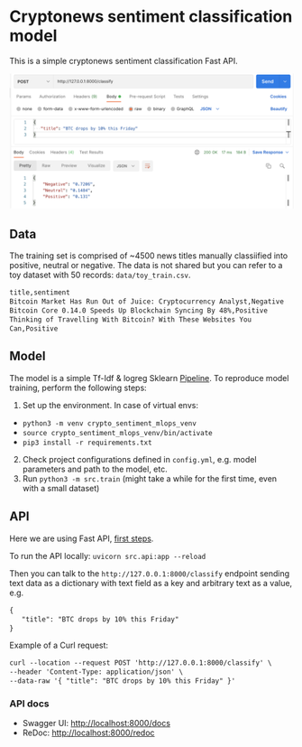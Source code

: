 # Cryptonews sentiment classification model

This is a simple cryptonews sentiment classification Fast API.

<img src='static/img/fast_api_screenshot.png' width=600>

## Data

The training set is comprised of ~4500 news titles manually classiified into positive, neutral or negative. The data is not shared but you can refer to a toy dataset with 50 records: `data/toy_train.csv`.

```
title,sentiment
Bitcoin Market Has Run Out of Juice: Cryptocurrency Analyst,Negative
Bitcoin Core 0.14.0 Speeds Up Blockchain Syncing By 48%,Positive
Thinking of Travelling With Bitcoin? With These Websites You Can,Positive
```

## Model

The model is a simple Tf-Idf & logreg Sklearn [Pipeline](https://scikit-learn.org/stable/modules/generated/sklearn.pipeline.Pipeline.html). To reproduce model training, perform the following steps:

1. Set up the environment. In case of virtual envs:
  - `python3 -m venv crypto_sentiment_mlops_venv`
  - `source crypto_sentiment_mlops_venv/bin/activate`
  - `pip3 install -r requirements.txt`
2. Check project configurations defined in `config.yml`, e.g. model parameters and path to the model, etc.
3. Run `python3 -m src.train` (might take a while for the first time, even with a small dataset)

## API

Here we are using Fast API, [first steps](https://fastapi.tiangolo.com/tutorial/first-steps/).

To run the API locally: ```uvicorn src.api:app --reload```

Then you can talk to the `http://127.0.0.1:8000/classify` endpoint sending text data as a dictionary with text field as a key and arbitrary text as a value, e.g.

```
{
   "title": "BTC drops by 10% this Friday"
}
```

Example of a Curl request:

```
curl --location --request POST 'http://127.0.0.1:8000/classify' \
--header 'Content-Type: application/json' \
--data-raw '{ "title": "BTC drops by 10% this Friday" }'
```


### API docs

* Swagger UI: [http://localhost:8000/docs](http://localhost:8000/docs)
* ReDoc: [http://localhost:8000/redoc](http://localhost:8000/redoc)
